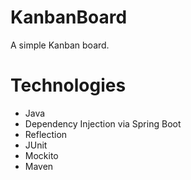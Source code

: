 # KanbanBoard
A simple Kanban board.

# Technologies
+ Java
+ Dependency Injection via Spring Boot
+ Reflection
+ JUnit
+ Mockito
+ Maven
